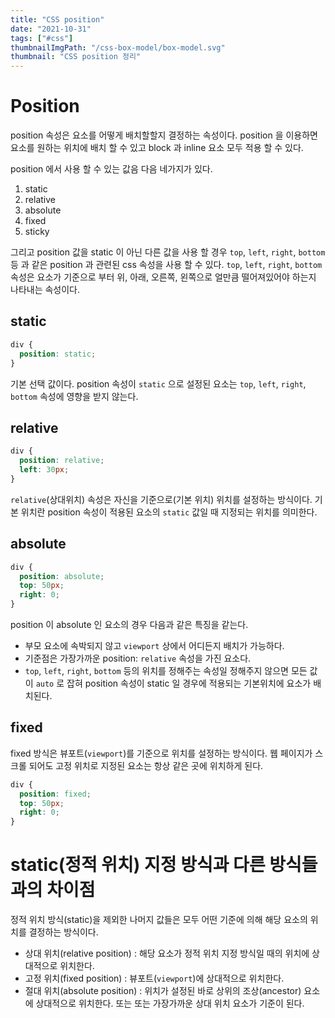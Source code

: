 ```yaml
---
title: "CSS position"
date: "2021-10-31"
tags: ["#css"]
thumbnailImgPath: "/css-box-model/box-model.svg"
thumbnail: "CSS position 정리"
---
```


# Position

position 속성은 요소를 어떻게 배치할할지 결정하는 속성이다. position 을 이용하면 요소를 원하는 위치에 배치 할 수 있고 block 과 inline 요소 모두 적용 할 수 있다.

position 에서 사용 할 수 있는 값음 다음 네가지가 있다.

1. static
2. relative
3. absolute
4. fixed
5. sticky

그리고 position 값을 static 이 아닌 다른 값을 사용 할 경우 `top`, `left`, `right`, `bottom` 등 과 같은 position 과 관련된 css 속성을 사용 할 수 있다. `top`, `left`, `right`, `bottom` 속성은 요소가 기준으로 부터 위, 아래, 오른쪽, 왼쪽으로 얼만큼 떨어져있어야 하는지 나타내는 속성이다.

## static

```css
div {
  position: static;
}
```

기본 선택 값이다. position 속성이 `static` 으로 설정된 요소는 `top`, `left`, `right`, `bottom` 속성에 영향을 받지 않는다.

## relative

```css
div {
  position: relative;
  left: 30px;
}
```

`relative`(상대위치) 속성은 자신을 기준으로(기본 위치) 위치를 설정하는 방식이다.
기본 위치란 position 속성이 적용된 요소의 `static` 값일 때 지정되는 위치를 의미한다.

## absolute

```css
div {
  position: absolute;
  top: 50px;
  right: 0;
}
```

position 이 absolute 인 요소의 경우 다음과 같은 특징을 같는다.

- 부모 요소에 속박되지 않고 `viewport` 상에서 어디든지 배치가 가능하다.
- 기준점은 가장가까운 position: `relative` 속성을 가진 요소다.
- `top`, `left`, `right`, `bottom` 등의 위치를 정해주는 속성일 정해주지 않으면 모든 값이 `auto` 로 잡혀 position 속성이 static 일 경우에 적용되는 기본위치에 요소가 배치된다.

## fixed

fixed 방식은 뷰포트(`viewport`)를 기준으로 위치를 설정하는 방식이다. 웹 페이지가 스크롤 되어도 고정 위치로 지정된 요소는 항상 같은 곳에 위치하게 된다.

```css
div {
  position: fixed;
  top: 50px;
  right: 0;
}
```

# static(정적 위치) 지정 방식과 다른 방식들과의 차이점

정적 위치 방식(static)을 제외한 나머지 값들은 모두 어떤 기준에 의해 해당 요소의 위치를 결정하는 방식이다.

- 상대 위치(relative position) : 해당 요소가 정적 위치 지정 방식일 때의 위치에 상대적으로 위치한다.
- 고정 위치(fixed position) : 뷰포트(`viewport`)에 상대적으로 위치한다.
- 절대 위치(absolute position) : 위치가 설정된 바로 상위의 조상(ancestor) 요소에 상대적으로 위치한다. 또는 또는 가장가까운 상대 위치 요소가 기준이 된다.
